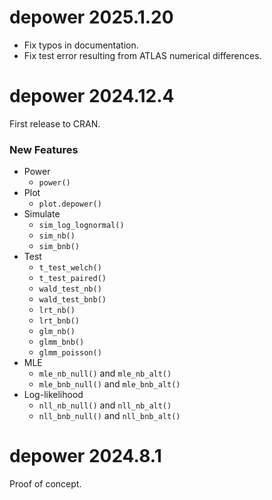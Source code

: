 # depower 2025.1.20

- Fix typos in documentation.
- Fix test error resulting from ATLAS numerical differences.

# depower 2024.12.4

First release to CRAN.

### New Features

- Power
    - `power()`
- Plot
    - `plot.depower()`
- Simulate
    - `sim_log_lognormal()`
    - `sim_nb()`
    - `sim_bnb()`
- Test
    - `t_test_welch()`
    - `t_test_paired()`
    - `wald_test_nb()`
    - `wald_test_bnb()`
    - `lrt_nb()`
    - `lrt_bnb()`
    - `glm_nb()`
    - `glmm_bnb()`
    - `glmm_poisson()`
- MLE
    - `mle_nb_null()` and `mle_nb_alt()`
    - `mle_bnb_null()` and `mle_bnb_alt()`
- Log-likelihood
    - `nll_nb_null()` and `nll_nb_alt()`
    - `nll_bnb_null()` and `nll_bnb_alt()`

# depower 2024.8.1

Proof of concept.
